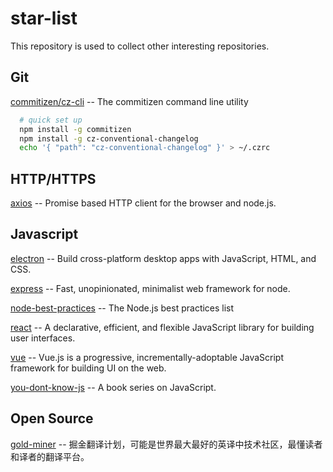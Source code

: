 # star-list

This repository is used to collect other interesting repositories.

## Git

[commitizen/cz-cli](https://github.com/commitizen/cz-cli) -- The commitizen command line utility

```bash
  # quick set up
  npm install -g commitizen
  npm install -g cz-conventional-changelog
  echo '{ "path": "cz-conventional-changelog" }' > ~/.czrc
```

## HTTP/HTTPS

[axios](https://github.com/axios/axios) -- Promise based HTTP client for the browser and node.js.

## Javascript

[electron](https://github.com/electron/electron) -- Build cross-platform desktop apps with JavaScript, HTML, and CSS.

[express](https://github.com/expressjs/express) -- Fast, unopinionated, minimalist web framework for node.

[node-best-practices](https://github.com/goldbergyoni/nodebestpractices) -- The Node.js best practices list

[react](https://github.com/facebook/react) -- A declarative, efficient, and flexible JavaScript library for building user interfaces.

[vue](https://github.com/vuejs/vue) -- Vue.js is a progressive, incrementally-adoptable JavaScript framework for building UI on the web.

[you-dont-know-js](https://github.com/getify/You-Dont-Know-JS) -- A book series on JavaScript.

## Open Source

[gold-miner](https://github.com/xitu/gold-miner) -- 掘金翻译计划，可能是世界最大最好的英译中技术社区，最懂读者和译者的翻译平台。
